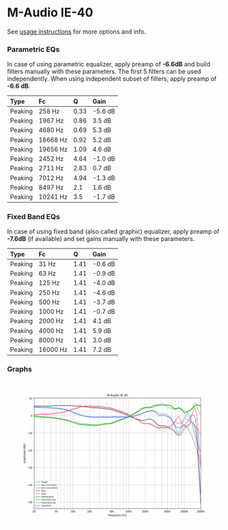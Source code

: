# M-Audio IE-40
See [usage instructions](https://github.com/jaakkopasanen/AutoEq#usage) for more options and info.

### Parametric EQs
In case of using parametric equalizer, apply preamp of **-6.6dB** and build filters manually
with these parameters. The first 5 filters can be used independently.
When using independent subset of filters, apply preamp of **-6.6 dB**.

| Type    | Fc       |    Q | Gain    |
|:--------|:---------|:-----|:--------|
| Peaking | 258 Hz   | 0.33 | -5.6 dB |
| Peaking | 1967 Hz  | 0.86 | 3.5 dB  |
| Peaking | 4680 Hz  | 0.69 | 5.3 dB  |
| Peaking | 16668 Hz | 0.92 | 5.2 dB  |
| Peaking | 19656 Hz | 1.09 | 4.6 dB  |
| Peaking | 2452 Hz  | 4.64 | -1.0 dB |
| Peaking | 2711 Hz  | 2.83 | 0.7 dB  |
| Peaking | 7012 Hz  | 4.94 | -1.3 dB |
| Peaking | 8497 Hz  | 2.1  | 1.6 dB  |
| Peaking | 10241 Hz | 3.5  | -1.7 dB |

### Fixed Band EQs
In case of using fixed band (also called graphic) equalizer, apply preamp of **-7.6dB**
(if available) and set gains manually with these parameters.

| Type    | Fc       |    Q | Gain    |
|:--------|:---------|:-----|:--------|
| Peaking | 31 Hz    | 1.41 | -0.6 dB |
| Peaking | 63 Hz    | 1.41 | -0.9 dB |
| Peaking | 125 Hz   | 1.41 | -4.0 dB |
| Peaking | 250 Hz   | 1.41 | -4.6 dB |
| Peaking | 500 Hz   | 1.41 | -3.7 dB |
| Peaking | 1000 Hz  | 1.41 | -0.7 dB |
| Peaking | 2000 Hz  | 1.41 | 4.1 dB  |
| Peaking | 4000 Hz  | 1.41 | 5.9 dB  |
| Peaking | 8000 Hz  | 1.41 | 3.0 dB  |
| Peaking | 16000 Hz | 1.41 | 7.2 dB  |

### Graphs
![](./M-Audio%20IE-40.png)
